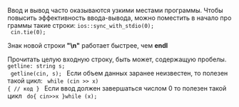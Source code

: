 Ввод и вывод часто оказываются узкими местами программы. Чтобы повысить эффективность ввода-вывода, можно поместить в начало про граммы такие строки: 
<code>ios::sync_with_stdio(0);<br> cin.tie(0);</code>

Знак новой строки <b>"\n"</b> работает быстрее, чем <b>endl</b>

Прочитать целую входную строку, быть может, содержащую пробелы. 
<code>
getline: string s;<br> 
getline(cin, s);
</code>
Если объем данных заранее неизвестен, то полезен такой цикл: 
<code>
while (cin >> x) 
{ // код }
</code>
Если ввод должен завершаться числом 0 то полезен такой цикл
<code>
do{
cin>>x
}while (x);
</code>
